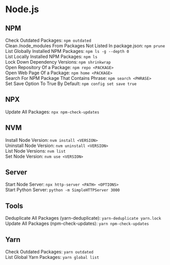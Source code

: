 # Node.js

## NPM

Check Outdated Packages: `npm outdated`\
Clean /node_modules From Packages Not Listed In package.json: `npm prune`\
List Globally Installed NPM Packages: `npm ls -g --depth 0`\
List Locally Installed NPM Packages: `npm ls`\
Lock Down Dependency Versions: `npm shrinkwrap`\
Open Repository Of a Package: `npm repo <PACKAGE>`\
Open Web Page Of a Package: `npm home <PACKAGE>`\
Search For NPM Package That Contains Phrase: `npm search <PHRASE>`\
Set Save Option To True By Default: `npm config set save true`

## NPX

Update All Packages: `npx npm-check-updates`

## NVM

Install Node Version: `nvm install <VERSION>`\
Uninstall Node Version: `nvm uninstall <VERSION>`\
List Node Versions: `nvm list`\
Set Node Version: `nvm use <VERSION>`

## Server

Start Node Server: `npx http-server <PATH> <OPTIONS>`\
Start Python Server: `python -m SimpleHTTPServer 3000`

## Tools

Deduplicate All Packages (yarn-deduplicate): `yarn-deduplicate yarn.lock`\
Update All Packages (npm-check-updates): `yarn npm-check-updates`

## Yarn

Check Outdated Packages: `yarn outdated`\
List Global Yarn Packages: `yarn global list`
